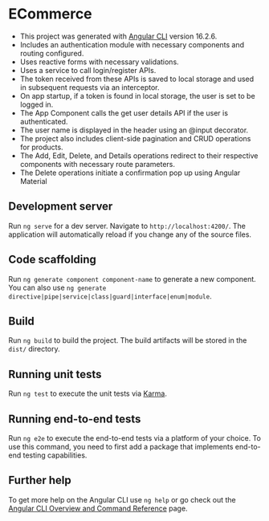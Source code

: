 # ECommerce

- This project was generated with [Angular CLI](https://github.com/angular/angular-cli) version 16.2.6.
- Includes an authentication module with necessary components and routing configured.
- Uses reactive forms with necessary validations.
- Uses a service to call login/register APIs.
- The token received from these APIs is saved to local storage and used in subsequent requests via an interceptor.
- On app startup, if a token is found in local storage, the user is set to be logged in.
- The App Component calls the get user details API if the user is authenticated.
- The user name is displayed in the header using an @input decorator.
- The project also includes client-side pagination and CRUD operations for products.
- The Add, Edit, Delete, and Details operations redirect to their respective components with necessary route parameters.
- The Delete operations initiate a confirmation pop up using Angular Material

## Development server

Run `ng serve` for a dev server. Navigate to `http://localhost:4200/`. The application will automatically reload if you change any of the source files.

## Code scaffolding

Run `ng generate component component-name` to generate a new component. You can also use `ng generate directive|pipe|service|class|guard|interface|enum|module`.

## Build

Run `ng build` to build the project. The build artifacts will be stored in the `dist/` directory.

## Running unit tests

Run `ng test` to execute the unit tests via [Karma](https://karma-runner.github.io).

## Running end-to-end tests

Run `ng e2e` to execute the end-to-end tests via a platform of your choice. To use this command, you need to first add a package that implements end-to-end testing capabilities.

## Further help

To get more help on the Angular CLI use `ng help` or go check out the [Angular CLI Overview and Command Reference](https://angular.io/cli) page.
